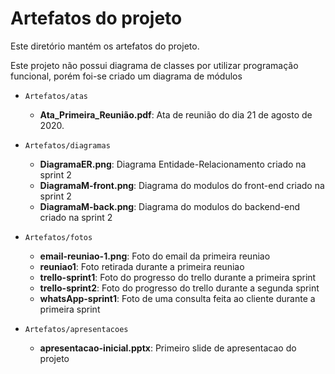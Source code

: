 # Artefatos do projeto

Este diretório mantém os artefatos do projeto. 

Este projeto não possui diagrama de classes por utilizar programação funcional, porém foi-se criado um diagrama de módulos

* `Artefatos/atas`
	* **Ata_Primeira_Reunião.pdf**: Ata de reunião do dia 21 de agosto de 2020.

* `Artefatos/diagramas`
	* **DiagramaER.png**: Diagrama Entidade-Relacionamento criado na sprint 2
	* **DiagramaM-front.png**: Diagrama do modulos do front-end criado na sprint 2
	* **DiagramaM-back.png**: Diagrama do modulos do backend-end criado na sprint 2

* `Artefatos/fotos`
	* **email-reuniao-1.png**: Foto do email da primeira reuniao
	* **reuniao1**: Foto retirada durante a primeira reuniao
	* **trello-sprint1**: Foto do progresso do trello durante a primeira sprint
	* **trello-sprint2**: Foto do progresso do trello durante a segunda sprint
	* **whatsApp-sprint1**: Foto de uma consulta feita ao cliente durante a primeira sprint
	
* `Artefatos/apresentacoes`
	* **apresentacao-inicial.pptx**: Primeiro slide de apresentacao do projeto
	